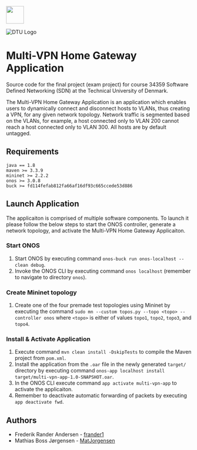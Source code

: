 <img src="https://github.com/favicon.ico" width="48">

![DTU Logo](https://images.squarespace-cdn.com/content/5b052242506fbe7ea6c0969c/1539868936426-869NHDYJ3T0P9JJE2G5J/DTU_Logo_Corporate_Red_RGB.png?format=1500w&content-type=image%2Fpng=50x50)

# Multi-VPN Home Gateway Application
Source code for the final project (exam project) for course 34359 Software Defined Networking (SDN) at the Technical University of Denmark.

The Multi-VPN Home Gateway Application is an application which enables users to dynamically connect and disconnect hosts to VLANs, thus creating a VPN, for any given network topology. Network traffic is segmented based on the VLANs, for example, a host connected only to VLAN 200 cannot reach a host connected only to VLAN 300. All hosts are by default untagged. 

## Requirements
```
java == 1.8
maven >= 3.3.9
mininet >= 2.2.2
onos >= 3.0.8
buck >= fd114fefab812fa66af16df93c665ccede53d886
```

## Launch Application
The applicaiton is comprised of multiple software components. To launch it please follow the below steps to start the ONOS controller, generate a network topology, and activate the Multi-VPN Home Gateway Applicaiton. 
### Start ONOS
1. Start ONOS by executing command  `onos-buck run onos-localhost -- clean debug`.
2. Invoke the ONOS CLI by executing command `onos localhost` (remember to navigate to directory `onos`).
### Create Mininet topology
1. Create one of the four premade test topologies using Mininet by executing the command `sudo mn --custom topos.py --topo <topo> --controller onos` where `<topo>` is either of values `topo1`, `topo2`, `topo3`, and `topo4`.
### Install & Activate Application
1. Execute command `mvn clean install -DskipTests` to compile the Maven project from `pom.xml`.
2. Install the application from the `.oar` file in the newly generated `target/` directory by executing command `onos-app localhost install target/multi-vpn-app-1.0-SNAPSHOT.oar`.
3. In the ONOS CLI execute command `app activate multi-vpn-app` to activate the applicaiton.
4. Remember to deactivate automatic forwarding of packets by executing `app deactivate fwd`.

## Authors
* Frederik Rander Andersen - [frander1](https://github.com/frander1)
* Mathias Boss Jørgensen - [MatJorgensen](https://github.com/MatJorgensen)
